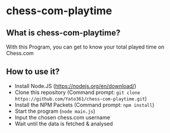 # chess-com-playtime

## What is chess-com-playtime?
With this Program, you can get to know your total played time on Chess.com

## How to use it?
* Install Node.JS (https://nodejs.org/en/download/)
* Clone this repository (Command prompt: `git clone https://github.com/Yato361/chess-com-playtime.git`)
* Install the NPM Packets (Command prompt: `npm install`)
* Start the program (`node main.js`)
* Input the chosen chess.com username
* Wait until the data is fetched & analysed
